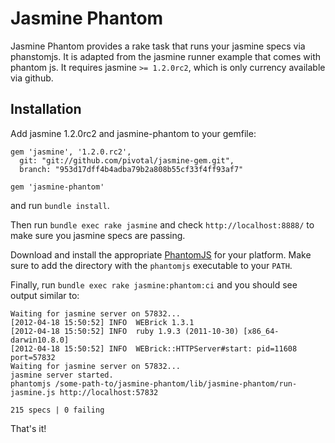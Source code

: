 Jasmine Phantom
===============

Jasmine Phantom provides a rake task that runs your jasmine specs via phanstomjs. It is adapted from the jasmine runner example that comes with
phantom js. It requires jasmine `>= 1.2.0rc2`, which is only currency available via github.

Installation
------------

Add jasmine 1.2.0rc2 and jasmine-phantom to your gemfile:

    gem 'jasmine', '1.2.0.rc2',
      git: "git://github.com/pivotal/jasmine-gem.git",
      branch: "953d17dff4b4adba79b2a808b55cf33f4ff93af7"

    gem 'jasmine-phantom'


and run `bundle install`.

Then run `bundle exec rake jasmine` and check `http://localhost:8888/` to make sure you jasmine specs are passing.

Download and install the appropriate [PhantomJS](http://code.google.com/p/phantomjs/downloads/list) for your platform.
Make sure to add the directory with the `phantomjs` executable to your `PATH`.

Finally, run `bundle exec rake jasmine:phantom:ci` and you should see output similar to:

    Waiting for jasmine server on 57832...
    [2012-04-18 15:50:52] INFO  WEBrick 1.3.1
    [2012-04-18 15:50:52] INFO  ruby 1.9.3 (2011-10-30) [x86_64-darwin10.8.0]
    [2012-04-18 15:50:52] INFO  WEBrick::HTTPServer#start: pid=11608 port=57832
    Waiting for jasmine server on 57832...
    jasmine server started.
    phantomjs /some-path-to/jasmine-phantom/lib/jasmine-phantom/run-jasmine.js http://localhost:57832

    215 specs | 0 failing

That's it!

